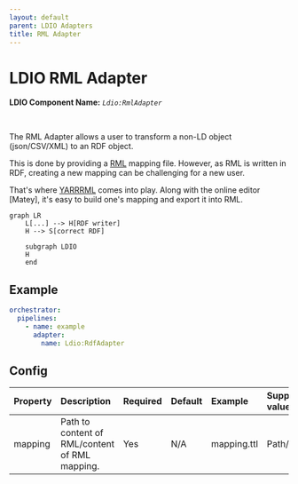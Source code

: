 ```yaml
---
layout: default
parent: LDIO Adapters
title: RML Adapter
---
```


# LDIO RML Adapter

<b>LDIO Component Name:</b> <i>`Ldio:RmlAdapter`</i>

<br>

The RML Adapter allows a user to transform a non-LD object (json/CSV/XML) to an RDF object.

This is done by providing a [RML] mapping file. However, as RML is written in RDF, creating a new mapping can be challenging for a new user.

That's where [YARRRML] comes into play. Along with the online editor [Matey], it's easy to build one's mapping and export it into RML.

[RML]: https://rml.io/specs/rml/
[YARRRML]: https://rml.io/yarrrml/spec/

```mermaid
graph LR
    L[...] --> H[RDF writer]
    H --> S[correct RDF]

    subgraph LDIO
    H
    end
```

## Example

```yml
orchestrator:
  pipelines:
    - name: example
      adapter:
        name: Ldio:RdfAdapter
```

## Config

| Property | Description                                    | Required | Default | Example     | Supported values |
| :------- | :--------------------------------------------- | :------- | :------ | :---------- | :--------------- |
| mapping  | Path to content of RML/content of RML mapping. | Yes      | N/A     | mapping.ttl | Path/String      |

